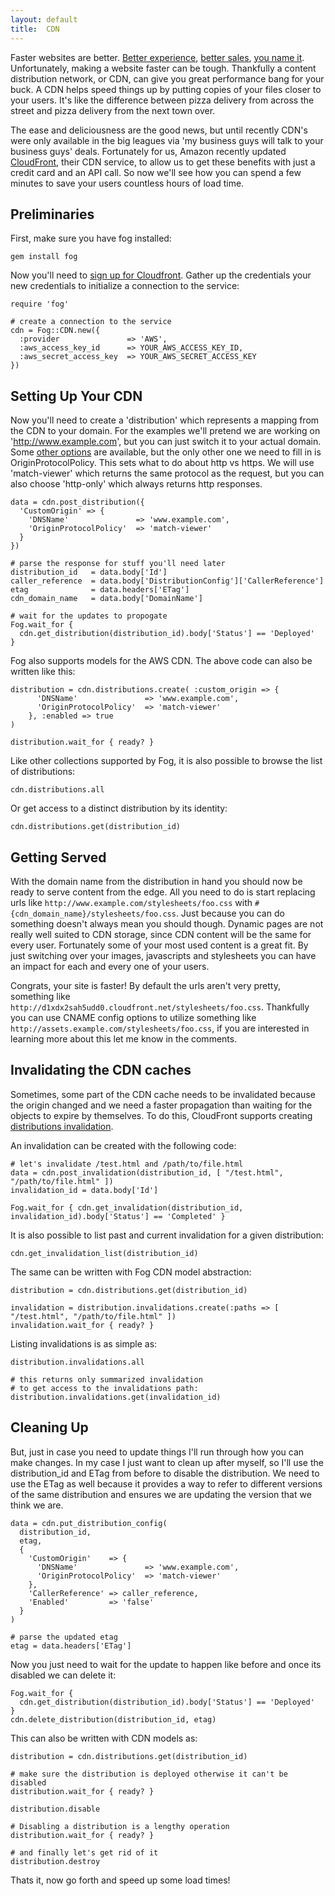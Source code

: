 ```yaml
---
layout: default
title:  CDN
---
```


Faster websites are better. <a href="http://www.websiteoptimization.com/speed/tweak/design-factors/">Better experience</a>, <a href="http://exp-platform.com/Documents/IEEEComputer2007OnlineExperiments.pdf">better sales</a>, <a href="http://www.stevesouders.com/blog/2009/07/27/wikia-fast-pages-retain-users/">you name it</a>. Unfortunately, making a website faster can be tough. Thankfully a content distribution network, or CDN, can give you great performance bang for your buck. A CDN helps speed things up by putting copies of your files closer to your users. It's like the difference between pizza delivery from across the street and pizza delivery from the next town over.

The ease and deliciousness are the good news, but until recently CDN's were only available in the big leagues via 'my business guys will talk to your business guys' deals.  Fortunately for us, Amazon recently updated <a href="http://aws.amazon.com/cloudfront/">CloudFront</a>, their CDN service, to allow us to get these benefits with just a credit card and an API call. So now we'll see how you can spend a few minutes to save your users countless hours of load time.

## Preliminaries

First, make sure you have fog installed:

    gem install fog

Now you'll need to <a href="https://aws-portal.amazon.com/gp/aws/developer/subscription/index.html?productCode=AmazonCloudFront">sign up for Cloudfront</a>. Gather up the credentials your new credentials to initialize a connection to the service:

    require 'fog'

    # create a connection to the service
    cdn = Fog::CDN.new({
      :provider               => 'AWS',
      :aws_access_key_id      => YOUR_AWS_ACCESS_KEY_ID,
      :aws_secret_access_key  => YOUR_AWS_SECRET_ACCESS_KEY
    })

## Setting Up Your CDN

Now you'll need to create a 'distribution' which represents a mapping from the CDN to your domain. For the examples we'll pretend we are working on 'http://www.example.com', but you can just switch it to your actual domain. Some <a href="http://docs.amazonwebservices.com/AmazonCloudFront/latest/APIReference/CreateDistribution.html">other options</a> are available, but the only other one we need to fill in is OriginProtocolPolicy.  This sets what to do about http vs https. We will use 'match-viewer' which returns the same protocol as the request, but you can also choose 'http-only' which always returns http responses.

    data = cdn.post_distribution({
      'CustomOrigin' => {
        'DNSName'               => 'www.example.com',
        'OriginProtocolPolicy'  => 'match-viewer'
      }
    })

    # parse the response for stuff you'll need later
    distribution_id   = data.body['Id']
    caller_reference  = data.body['DistributionConfig']['CallerReference']
    etag              = data.headers['ETag']
    cdn_domain_name   = data.body['DomainName']

    # wait for the updates to propogate
    Fog.wait_for {
      cdn.get_distribution(distribution_id).body['Status'] == 'Deployed'
    }

Fog also supports models for the AWS CDN. The above code can also be written like this:

    distribution = cdn.distributions.create( :custom_origin => {
          'DNSName'               => 'www.example.com',
          'OriginProtocolPolicy'  => 'match-viewer'
        }, :enabled => true
    )
    
    distribution.wait_for { ready? }

Like other collections supported by Fog, it is also possible to browse the list of distributions:

    cdn.distributions.all
    
Or get access to a distinct distribution by its identity:

    cdn.distributions.get(distribution_id)


## Getting Served

With the domain name from the distribution in hand you should now be ready to serve content from the edge.  All you need to do is start replacing urls like `http://www.example.com/stylesheets/foo.css` with `#{cdn_domain_name}/stylesheets/foo.css`. Just because you can do something doesn't always mean you should though.  Dynamic pages are not really well suited to CDN storage, since CDN content will be the same for every user.  Fortunately some of your most used content is a great fit.  By just switching over your images, javascripts and stylesheets you can have an impact for each and every one of your users.

Congrats, your site is faster! By default the urls aren't very pretty, something like `http://d1xdx2sah5udd0.cloudfront.net/stylesheets/foo.css`.  Thankfully you can use CNAME config options to utilize something like `http://assets.example.com/stylesheets/foo.css`, if you are interested in learning more about this let me know in the comments.

## Invalidating the CDN caches

Sometimes, some part of the CDN cache needs to be invalidated because the origin changed and we need a faster propagation than waiting for the objects to expire by themselves. To do this, CloudFront supports creating <a href="http://docs.amazonwebservices.com/AmazonCloudFront/latest/APIReference/Actions_Invalidations.html">distributions invalidation</a>.

An invalidation can be created with the following code:

    # let's invalidate /test.html and /path/to/file.html
    data = cdn.post_invalidation(distribution_id, [ "/test.html", "/path/to/file.html" ])
    invalidation_id = data.body['Id']

    Fog.wait_for { cdn.get_invalidation(distribution_id, invalidation_id).body['Status'] == 'Completed' }

It is also possible to list past and current invalidation for a given distribution:

    cdn.get_invalidation_list(distribution_id)

The same can be written with Fog CDN model abstraction:

    distribution = cdn.distributions.get(distribution_id)
    
    invalidation = distribution.invalidations.create(:paths => [ "/test.html", "/path/to/file.html" ])
    invalidation.wait_for { ready? }
    
Listing invalidations is as simple as:

    distribution.invalidations.all

    # this returns only summarized invalidation
    # to get access to the invalidations path:
    distribution.invalidations.get(invalidation_id)


## Cleaning Up

But, just in case you need to update things I'll run through how you can make changes. In my case I just want to clean up after myself, so I'll use the distribution_id and ETag from before to disable the distribution. We need to use the ETag as well because it provides a way to refer to different versions of the same distribution and ensures we are updating the version that we think we are.

    data = cdn.put_distribution_config(
      distribution_id,
      etag,
      {
        'CustomOrigin'    => {
          'DNSName'               => 'www.example.com',
          'OriginProtocolPolicy'  => 'match-viewer'
        },
        'CallerReference' => caller_reference,
        'Enabled'         => 'false'
      }
    )

    # parse the updated etag
    etag = data.headers['ETag']

Now you just need to wait for the update to happen like before and once its disabled we can delete it:

    Fog.wait_for {
      cdn.get_distribution(distribution_id).body['Status'] == 'Deployed'
    }
    cdn.delete_distribution(distribution_id, etag)

This can also be written with CDN models as:

    distribution = cdn.distributions.get(distribution_id)
    
    # make sure the distribution is deployed otherwise it can't be disabled
    distribution.wait_for { ready? }
    
    distribution.disable
    
    # Disabling a distribution is a lengthy operation
    distribution.wait_for { ready? }
    
    # and finally let's get rid of it
    distribution.destroy

Thats it, now go forth and speed up some load times!
